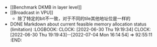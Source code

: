 - [[Benchmark DKMB in layer level]]
- [[Broadcast in VPU]]
	- 除了特定的bit不一致，对于不同的tile其他地址位是一样的
- DONE Markdown about current feasible memory allocation status (limitation)
  :LOGBOOK:
  CLOCK: [2022-06-30 Thu 19:19:34]
  CLOCK: [2022-06-30 Thu 19:19:43]--[2022-07-04 Mon 16:14:54] =>  92:55:11
  :END: